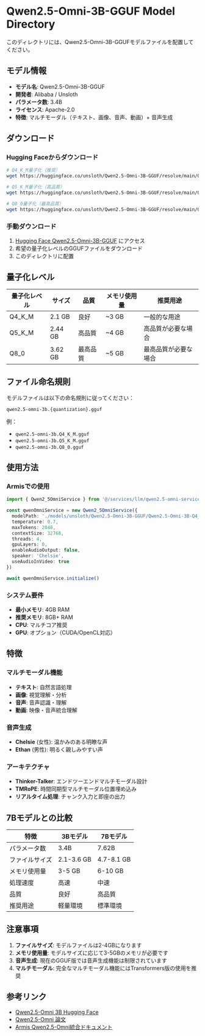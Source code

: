 # Qwen2.5-Omni-3B-GGUF Model Directory

このディレクトリには、Qwen2.5-Omni-3B-GGUFモデルファイルを配置してください。

## モデル情報

- **モデル名**: Qwen2.5-Omni-3B-GGUF
- **開発者**: Alibaba / Unsloth
- **パラメータ数**: 3.4B
- **ライセンス**: Apache-2.0
- **特徴**: マルチモーダル（テキスト、画像、音声、動画）+ 音声生成

## ダウンロード

### Hugging Faceからダウンロード

```bash
# Q4_K_M量子化（推奨）
wget https://huggingface.co/unsloth/Qwen2.5-Omni-3B-GGUF/resolve/main/Qwen2.5-Omni-3B-Q4_K_M.gguf -O models/unsloth/Qwen2.5-Omni-3B-GGUF/Qwen2.5-Omni-3B-Q4_K_M.gguf

# Q5_K_M量子化（高品質）
wget https://huggingface.co/unsloth/Qwen2.5-Omni-3B-GGUF/resolve/main/Qwen2.5-Omni-3B-Q5_K_M.gguf -O models/unsloth/Qwen2.5-Omni-3B-GGUF/Qwen2.5-Omni-3B-Q5_K_M.gguf

# Q8_0量子化（最高品質）
wget https://huggingface.co/unsloth/Qwen2.5-Omni-3B-GGUF/resolve/main/Qwen2.5-Omni-3B-Q8_0.gguf -O models/unsloth/Qwen2.5-Omni-3B-GGUF/Qwen2.5-Omni-3B-Q8_0.gguf
```

### 手動ダウンロード

1. [Hugging Face Qwen2.5-Omni-3B-GGUF](https://huggingface.co/unsloth/Qwen2.5-Omni-3B-GGUF) にアクセス
2. 希望の量子化レベルのGGUFファイルをダウンロード
3. このディレクトリに配置

## 量子化レベル

| 量子化レベル | サイズ | 品質 | メモリ使用量 | 推奨用途 |
|-------------|--------|------|-------------|----------|
| Q4_K_M | 2.1 GB | 良好 | ~3 GB | 一般的な用途 |
| Q5_K_M | 2.44 GB | 高品質 | ~4 GB | 高品質が必要な場合 |
| Q8_0 | 3.62 GB | 最高品質 | ~5 GB | 最高品質が必要な場合 |

## ファイル命名規則

モデルファイルは以下の命名規則に従ってください：

```
qwen2.5-omni-3b.{quantization}.gguf
```

例：
- `qwen2.5-omni-3b.Q4_K_M.gguf`
- `qwen2.5-omni-3b.Q5_K_M.gguf`
- `qwen2.5-omni-3b.Q8_0.gguf`

## 使用方法

### Armisでの使用

```typescript
import { Qwen2_5OmniService } from '@/services/llm/qwen2.5-omni-service'

const qwenOmniService = new Qwen2_5OmniService({
  modelPath: './models/unsloth/Qwen2.5-Omni-3B-GGUF/Qwen2.5-Omni-3B-Q4_K_M.gguf',
  temperature: 0.7,
  maxTokens: 2048,
  contextSize: 32768,
  threads: 4,
  gpuLayers: 0,
  enableAudioOutput: false,
  speaker: 'Chelsie',
  useAudioInVideo: true
})

await qwenOmniService.initialize()
```

### システム要件

- **最小メモリ**: 4GB RAM
- **推奨メモリ**: 8GB+ RAM
- **CPU**: マルチコア推奨
- **GPU**: オプション（CUDA/OpenCL対応）

## 特徴

### マルチモーダル機能
- **テキスト**: 自然言語処理
- **画像**: 視覚理解・分析
- **音声**: 音声認識・理解
- **動画**: 映像・音声統合理解

### 音声生成
- **Chelsie** (女性): 温かみのある明瞭な声
- **Ethan** (男性): 明るく親しみやすい声

### アーキテクチャ
- **Thinker-Talker**: エンドツーエンドマルチモーダル設計
- **TMRoPE**: 時間同期型マルチモーダル位置埋め込み
- **リアルタイム処理**: チャンク入力と即座の出力

## 7Bモデルとの比較

| 特徴 | 3Bモデル | 7Bモデル |
|------|----------|----------|
| パラメータ数 | 3.4B | 7.62B |
| ファイルサイズ | 2.1-3.6 GB | 4.7-8.1 GB |
| メモリ使用量 | 3-5 GB | 6-10 GB |
| 処理速度 | 高速 | 中速 |
| 品質 | 良好 | 高品質 |
| 推奨用途 | 軽量環境 | 標準環境 |

## 注意事項

1. **ファイルサイズ**: モデルファイルは2-4GBになります
2. **メモリ使用量**: モデルサイズに応じて3-5GBのメモリが必要です
3. **音声生成**: 現在のGGUF版では音声生成機能は制限されています
4. **マルチモーダル**: 完全なマルチモーダル機能にはTransformers版の使用を推奨

## 参考リンク

- [Qwen2.5-Omni 3B Hugging Face](https://huggingface.co/unsloth/Qwen2.5-Omni-3B-GGUF)
- [Qwen2.5-Omni 論文](https://arxiv.org/abs/2503.20215)
- [Armis Qwen2.5-Omni統合ドキュメント](../README-qwen2.5-omni-integration.md)
